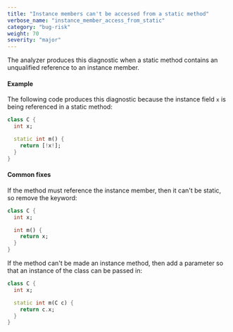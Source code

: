```yaml
---
title: "Instance members can't be accessed from a static method"
verbose_name: "instance_member_access_from_static"
category: "bug-risk"
weight: 70
severity: "major"
---
```

The analyzer produces this diagnostic when a static method contains an
unqualified reference to an instance member.

#### Example

The following code produces this diagnostic because the instance field `x`
is being referenced in a static method:

```dart
class C {
  int x;

  static int m() {
    return [!x!];
  }
}
```

#### Common fixes

If the method must reference the instance member, then it can't be static,
so remove the keyword:

```dart
class C {
  int x;

  int m() {
    return x;
  }
}
```

If the method can't be made an instance method, then add a parameter so
that an instance of the class can be passed in:

```dart
class C {
  int x;

  static int m(C c) {
    return c.x;
  }
}
```
